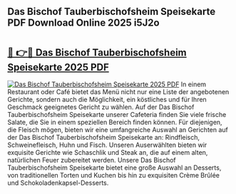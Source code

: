 ## Das Bischof Tauberbischofsheim Speisekarte PDF Download Online 2025 i5J2o

# <h2><a href="http://gcb35k2.nevu.top/?p=Das+Bischof+Tauberbischofsheim+Speisekarte">🔗 👉🔴 Das Bischof Tauberbischofsheim Speisekarte 2025 PDF</a></h2>

[![Das Bischof Tauberbischofsheim Speisekarte 2025 PDF](https://i.imgur.com/dBaPXMq.png)](http://gcb35k2.nevu.top/?p=Das+Bischof+Tauberbischofsheim+Speisekarte)
In einem Restaurant oder Café bietet das Menü nicht nur eine Liste der angebotenen Gerichte, sondern auch die Möglichkeit, ein köstliches und für Ihren Geschmack geeignetes Gericht zu wählen. Auf der Das Bischof Tauberbischofsheim Speisekarte unserer Cafeteria finden Sie viele frische Salate, die Sie in einem speziellen Bereich finden können. Für diejenigen, die Fleisch mögen, bieten wir eine umfangreiche Auswahl an Gerichten auf der Das Bischof Tauberbischofsheim Speisekarte an: Rindfleisch, Schweinefleisch, Huhn und Fisch. Unseren Auserwählten bieten wir exquisite Gerichte wie Schaschlik und Steak an, die auf einem alten, natürlichen Feuer zubereitet werden. Unsere Das Bischof Tauberbischofsheim Speisekarte bietet eine große Auswahl an Desserts, von traditionellen Torten und Kuchen bis hin zu exquisiten Crème Brûlée und Schokoladenkapsel-Desserts.
